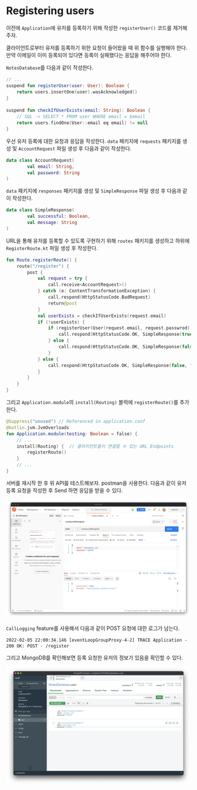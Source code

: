 # Registering users

이전에 `Application`에 유저를 등록하기 위해 작성한 `registerUser()` 코드를 제거해주자.

클라이언트로부터 유저를 등록하기 위한 요청이 들어왔을 때 위 함수를 실행해야 한다. 만약 이메일이 이미 등록되어 있다면 등록이 실패했다는 응답을 해주어야 한다.

`NotesDatabase`를 다음과 같이 작성한다.

```kotlin
// ...
suspend fun registerUser(user: User): Boolean {
    return users.insertOne(user).wasAcknowledged()
}

suspend fun checkIfUserExists(email: String): Boolean {
    // SQL -> SELECT * FROM user WHERE email = $email
    return users.findOne(User::email eq email) != null
}
```

우선 유저 등록에 대한 요청과 응답을 작성한다. `data` 패키지에 `requests` 패키지를 생성 및 `AccountRequest` 파일 생성 후 다음과 같이 작성한다.

```kotlin
data class AccountRequest(
        val email: String,
        val password: String
)
```

`data` 패키지에 `responses` 패키지를 생성 및 `SimpleResponse` 파일 생성 후 다음과 같이 작성한다.

```kotlin
data class SimpleResponse(
        val successful: Boolean,
        val message: String
)
```

URL을 통해 유저를 등록할 수 있도록 구현하기 위해 `routes` 패키지를 생성하고 하위에 `RegisterRoute.kt` 파일 생성 후 작성한다.

```kotlin
fun Route.registerRoute() {
    route("/register") {
        post {
            val request = try {
                call.receive<AccountRequest>()
            } catch (e: ContentTransformationException) {
                call.respond(HttpStatusCode.BadRequest)
                return@post
            }
            val userExists = checkIfUserExists(request.email)
            if (!userExists) {
                if (registerUser(User(request.email, request.passwrod))) {
                    call.respond(HttpStatusCode.OK, SimpleResponse(true, "Successfully created account!"))
                } else {
                    call.respond(HttpStatusCode.OK, SimpleResponse(false, "An unknown error occured"))
                }
            } else {
                call.respond(HttpStatusCode.OK, SimpleResponse(false, "A user with that email already exists"))
            }
        }
    }
}
```

그리고 `Application.module`의 `install(Routing)` 블럭에 `registerRoute()`를 추가한다.

```kotlin
@Suppress("unused") // Referenced in application.conf
@kotlin.jvm.JvmOverloads
fun Application.module(testing: Boolean = false) {
    // ...
    install(Routing) {  // 클라이언트들이 연결할 수 있는 URL Endpoints
        registerRoute()
    }
    // ...
}
```

서버를 재시작 한 후 위 API를 테스트해보자. postman을 사용한다. 다음과 같이 유저 등록 요청을 작성한 후 Send 하면 응답을 받을 수 있다.

<div align="center">
<img src="img/part-04/postman.png">
</div>

`CallLogging` feature를 사용해서 다음과 같이 POST 요청에 대한 로그가 남는다.

```
2022-02-05 22:00:34.146 [eventLoopGroupProxy-4-2] TRACE Application - 200 OK: POST - /register
```

그리고 MongoDB를 확인해보면 등록 요청한 유저의 정보가 있음을 확인할 수 있다.

<div align="center">
<img src="img/part-04/mongodb.png">
</div>